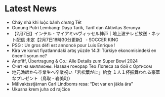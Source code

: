 # Latest News
-  Cháy nhà khi luộc bánh chưng Tết
-  Gunung Putri Lembang: Daya Tarik, Tarif dan Aktivitas Serunya
-  【2月7日】インテル・マイアミvsヴィッセル神戸｜地上波テレビ放送・ネット配信 未定【2月7日18時30分更新】 - SOCCER KING
-  PSG : Un gros défi est annoncé pour Luis Enrique !
-  Kira ve konut fiyatlarındaki artış yüzde 14.3! Türkiye ekonomisindeki en önemli sorun ne?
-  Anpfiff, Übertragung & Co.: Alle Details zum Super Bowl 2024
-  Счет на миллионы. Назван гонорар Тео Лопеса за бой с Ортисом
-  地元漁師から卒業生へ卒業祝い「若松葉がに」給食 １人１杯振舞われる豪華なプレゼント（鳥取・岩美町）
-  Målvaktsstjärnan Carl Lindboms resa: “Det var en jäkla ära”
-  Ukusna krem juha od rajčice
